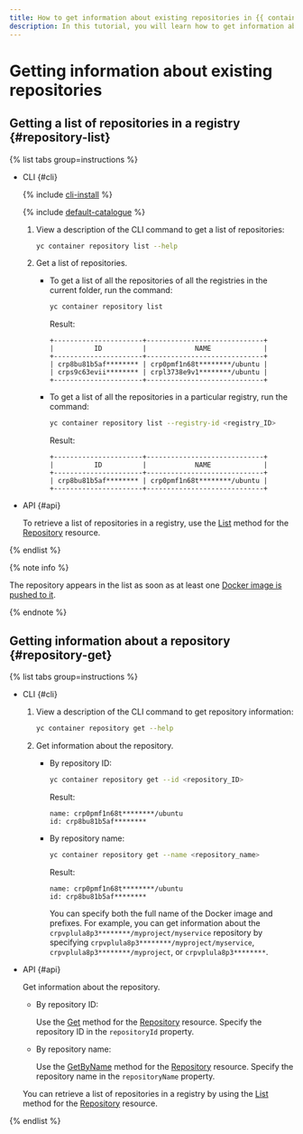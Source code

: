 ```yaml
---
title: How to get information about existing repositories in {{ container-registry-full-name }}
description: In this tutorial, you will learn how to get information about existing repositories in {{ container-registry-name }}.
---
```


# Getting information about existing repositories

## Getting a list of repositories in a registry {#repository-list}

{% list tabs group=instructions %}

- CLI {#cli}

  {% include [cli-install](../../../_includes/cli-install.md) %}

  {% include [default-catalogue](../../../_includes/default-catalogue.md) %}

  1. View a description of the CLI command to get a list of repositories:

     ```bash
     yc container repository list --help
     ```

  1. Get a list of repositories.
     * To get a list of all the repositories of all the registries in the current folder, run the command:

       ```bash
       yc container repository list
       ```

       Result:

       ```text
       +----------------------+-----------------------------+
       |          ID          |            NAME             |
       +----------------------+-----------------------------+
       | crp8bu81b5af******** | crp0pmf1n68t********/ubuntu |
       | crps9c63evii******** | crpl3738e9v1********/ubuntu |
       +----------------------+-----------------------------+
       ```

     * To get a list of all the repositories in a particular registry, run the command:

       ```bash
       yc container repository list --registry-id <registry_ID>
       ```

       Result:

       ```text
       +----------------------+-----------------------------+
       |          ID          |            NAME             |
       +----------------------+-----------------------------+
       | crp8bu81b5af******** | crp0pmf1n68t********/ubuntu |
       +----------------------+-----------------------------+
       ```

- API {#api}

  To retrieve a list of repositories in a registry, use the [List](../../api-ref/Repository/list.md) method for the [Repository](../../api-ref/Repository/) resource.

{% endlist %}

{% note info %}

The repository appears in the list as soon as at least one [Docker image is pushed to it](../docker-image/docker-image-push.md).

{% endnote %}

## Getting information about a repository {#repository-get}

{% list tabs group=instructions %}

- CLI {#cli}

  1. View a description of the CLI command to get repository information:

     ```bash
     yc container repository get --help
     ```

  1. Get information about the repository.
     * By repository ID:

       ```bash
       yc container repository get --id <repository_ID>
       ```

       Result:

       ```text
       name: crp0pmf1n68t********/ubuntu
       id: crp8bu81b5af********
       ```

     * By repository name:

       ```bash
       yc container repository get --name <repository_name>
       ```

       Result:

       ```text
       name: crp0pmf1n68t********/ubuntu
       id: crp8bu81b5af********
       ```

       You can specify both the full name of the Docker image and prefixes. For example, you can get information about the `crpvplula8p3********/myproject/myservice` repository by specifying `crpvplula8p3********/myproject/myservice`, `crpvplula8p3********/myproject`, or `crpvplula8p3********`.

- API {#api}

  Get information about the repository.
  * By repository ID:

    Use the [Get](../../api-ref/Repository/get.md) method for the [Repository](../../api-ref/Repository/) resource. Specify the repository ID in the `repositoryId` property.
  * By repository name:

    Use the [GetByName](../../api-ref/Repository/getByName.md) method for the [Repository](../../api-ref/Repository/) resource. Specify the repository name in the `repositoryName` property.

  You can retrieve a list of repositories in a registry by using the [List](../../api-ref/Repository/list.md) method for the [Repository](../../api-ref/Repository/) resource.

{% endlist %}